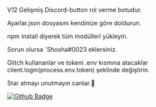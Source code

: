 V12 Gelişmiş Discord-button rol verme botudur.

Ayarlar.json dosyasını kendinize göre doldurun.

npm install diyerek tüm modülleri yükleyin.

Sorun olursa `Shosha#0023 eklersiniz.

Glitch kullananlar ve tokeni .env kısmına atacaklar client.login(process.env.token) şeklinde değiştirin.

Star atmayı unutmayın canlar.🤗

[![Github Badge](https://img.shields.io/badge/-Github-000?style=quare&labelColor=000&logo=Github&logoColor=red&link=link)](https://github.com/ShoshaJs) 
